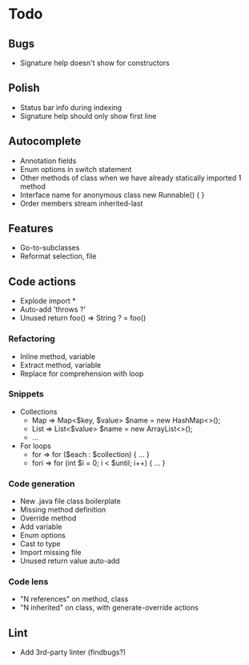 # Todo

## Bugs
* Signature help doesn't show for constructors

## Polish
* Status bar info during indexing
* Signature help should only show first line

## Autocomplete
* Annotation fields
* Enum options in switch statement
* Other methods of class when we have already statically imported 1 method
* Interface name for anonymous class new Runnable() { }
* Order members stream inherited-last

## Features 
* Go-to-subclasses
* Reformat selection, file

## Code actions
* Explode import *
* Auto-add 'throws ?'
* Unused return foo() => String ? = foo()

### Refactoring
* Inline method, variable
* Extract method, variable
* Replace for comprehension with loop

### Snippets
* Collections
  * Map => Map<$key, $value> $name = new HashMap<>();
  * List => List<$value> $name = new ArrayList<>();
  * ...
* For loops
  * for => for ($each : $collection) { ... }
  * fori => for (int $i = 0; i < $until; i++) { ... }

### Code generation
* New .java file class boilerplate
* Missing method definition
* Override method
* Add variable
* Enum options
* Cast to type
* Import missing file
* Unused return value auto-add

### Code lens
* "N references" on method, class
* "N inherited" on class, with generate-override actions

## Lint
* Add 3rd-party linter (findbugs?)